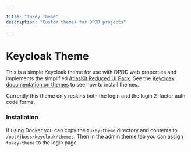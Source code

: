 ```yaml
---

title: "Tukey Theme"
description: "Custom themes for DPDD projects"

---
```

# Keycloak Theme

This is a simple Keycloak theme for use with DPDD web properties and implements the simplified [AtlasKit Reduced UI Pack](https://atlaskit.atlassian.com/packages/css-packs/reduced-ui-pack). See the [Keycloak documentation on themes](https://www.keycloak.org/docs/latest/server_development/index.html#deploying-themes) to see how to install themes.

Currently this theme only reskins both the login and the login 2-factor auth code forms.

### Installation

If using Docker you can copy the `tukey-theme` directory and contents to `/opt/jboss/keycloak/themes`. Then in the admin theme tab you can assign `tukey-theme` to the login page.